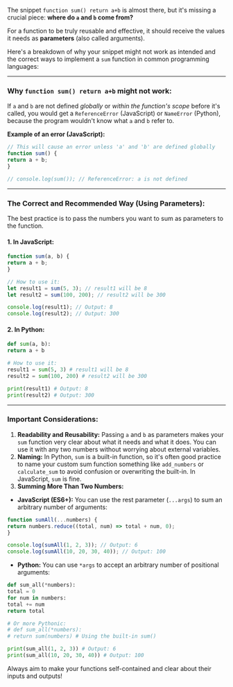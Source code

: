 The snippet `function sum() return a+b` is almost there, but it's missing a crucial piece: **where do `a` and `b` come
from?**

For a function to be truly reusable and effective, it should receive the values it needs as **parameters** (also called
arguments).

Here's a breakdown of why your snippet might not work as intended and the correct ways to implement a `sum` function in
common programming languages:

---

### Why `function sum() return a+b` might not work:

If `a` and `b` are not defined *globally* or *within the function's scope* before it's called, you would get a
`ReferenceError` (JavaScript) or `NameError` (Python), because the program wouldn't know what `a` and `b` refer to.

**Example of an error (JavaScript):**

```javascript
// This will cause an error unless 'a' and 'b' are defined globally
function sum() {
return a + b;
}

// console.log(sum()); // ReferenceError: a is not defined
```

---

### The Correct and Recommended Way (Using Parameters):

The best practice is to pass the numbers you want to sum as parameters to the function.

#### 1. In JavaScript:

```javascript
function sum(a, b) {
return a + b;
}

// How to use it:
let result1 = sum(5, 3); // result1 will be 8
let result2 = sum(100, 200); // result2 will be 300

console.log(result1); // Output: 8
console.log(result2); // Output: 300
```

#### 2. In Python:

```python
def sum(a, b):
return a + b

# How to use it:
result1 = sum(5, 3) # result1 will be 8
result2 = sum(100, 200) # result2 will be 300

print(result1) # Output: 8
print(result2) # Output: 300
```

---

### Important Considerations:

1. **Readability and Reusability:** Passing `a` and `b` as parameters makes your `sum` function very clear about what it
needs and what it does. You can use it with any two numbers without worrying about external variables.
2. **Naming:** In Python, `sum` is a built-in function, so it's often good practice to name your custom sum function
something like `add_numbers` or `calculate_sum` to avoid confusion or overwriting the built-in. In JavaScript, `sum` is
fine.
3. **Summing More Than Two Numbers:**
* **JavaScript (ES6+):** You can use the rest parameter (`...args`) to sum an arbitrary number of arguments:
```javascript
function sumAll(...numbers) {
return numbers.reduce((total, num) => total + num, 0);
}

console.log(sumAll(1, 2, 3)); // Output: 6
console.log(sumAll(10, 20, 30, 40)); // Output: 100
```
* **Python:** You can use `*args` to accept an arbitrary number of positional arguments:
```python
def sum_all(*numbers):
total = 0
for num in numbers:
total += num
return total

# Or more Pythonic:
# def sum_all(*numbers):
# return sum(numbers) # Using the built-in sum()

print(sum_all(1, 2, 3)) # Output: 6
print(sum_all(10, 20, 30, 40)) # Output: 100
```

Always aim to make your functions self-contained and clear about their inputs and outputs!